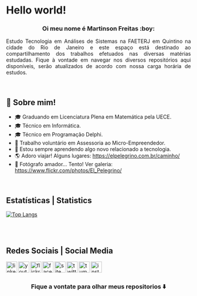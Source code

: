 <p align="center">

<h1>Hello world!</h1>

<h3 align="center"> Oi meu nome é Martinson Freitas :boy:</h3>

</p>

<p align="justify">Estudo Tecnologia em Análises de Sistemas na FAETERJ em Quintino na cidade do Rio de Janeiro e este espaço está destinado ao compartilhamento dos trabalhos efetuados nas diversas matérias estudadas. Fique à vontade em navegar nos diversos repositórios aqui disponíveis, serão atualizados de acordo com nossa carga horária de estudos.</p>
<br>


## 💬 Sobre mim!

- 🎓 Graduando em Licenciatura Plena em Matemática pela UECE.
- 🎓 Técnico em Informática.
- 🎓 Técnico em Programação Delphi.
- 💼 Trabalho voluntário em Assessoria ao Micro-Empreendedor.
- 🚀 Estou sempre aprendendo algo novo relacionado a tecnologia.
- 🌎 Adoro viajar! Alguns lugares: https://elpelegrino.com.br/caminho/
- 📸 Fotógrafo amador... Tento! Ver galeria: https://www.flickr.com/photos/El_Pelegrino/

<br>


## Estatísticas | Statistics

[![Top Langs](https://github-readme-stats.vercel.app/api/top-langs/?username=MartinsonFreitas&langs_count=30)](https://github.com/MartinsonFreitas/github-readme-stats)

<br>
<br>

## Redes Sociais | Social Media

[<img align="left" alt="linkedin" width="30px" src="https://elpelegrino.com.br/icons/social-midias/linkedin.png">][linkedin]

[<img align="left" alt="youtube" width="30px" src="https://elpelegrino.com.br/icons/social-midias/youtube.png">][youtube]

[<img align="left" alt="flickr" width="30px" src="https://elpelegrino.com.br/icons/social-midias/flickr.png">][flickr]

[<img align="left" alt="facebook" width="30px" src="https://elpelegrino.com.br/icons/social-midias/facebook.png">][facebook]

[<img align="left" alt="site" width="30px" src="https://elpelegrino.com.br/icons/social-midias/www.png">][site]

[<img align="left" alt="twitter" width="30px" src="https://elpelegrino.com.br/icons/social-midias/twitter.png">][twitter]

[<img align="left" alt="tumblr" width="30px" src="https://elpelegrino.com.br/icons/social-midias/tumblr.png">][tumblr]

[<img align="left" alt="instagram" width="30px" src="https://elpelegrino.com.br/icons/social-midias/instagram.png">][instagram]

<!-- Sites -->

[linkedin]: https://www.linkedin.com/in/martinson-freitas/
[youtube]: https://www.youtube.com/user/ElPelegrinoComBr/
[flickr]: https://www.flickr.com/photos/El_Pelegrino/
[facebook]: https://www.facebook.com/ElPelegrino.br/
[site]: https://elpelegrino.com.br/
[twitter]: https://twitter.com/El_Pelegrino/
[tumblr]: https://elpelegrino.tumblr.com/
[instagram]: https://www.instagram.com/elpelegrino/

<br>
<br>

### <div align="center"> Fique a vontate para olhar meus repositorios ⬇️ </div>

<!--
**MartinsonFreitas/MartinsonFreitas** is a ✨ _special_ ✨ repository because its `README.md` (this file) appears on your GitHub profile.

Here are some ideas to get you started:

- 🔭 I’m currently working on ...
- 🌱 I’m currently learning ...
- 👯 I’m looking to collaborate on ...
- 🤔 I’m looking for help with ...
- 💬 Ask me about ...
- 📫 How to reach me: ...
- 😄 Pronouns: ...
- ⚡ Fun fact: ...
-->
